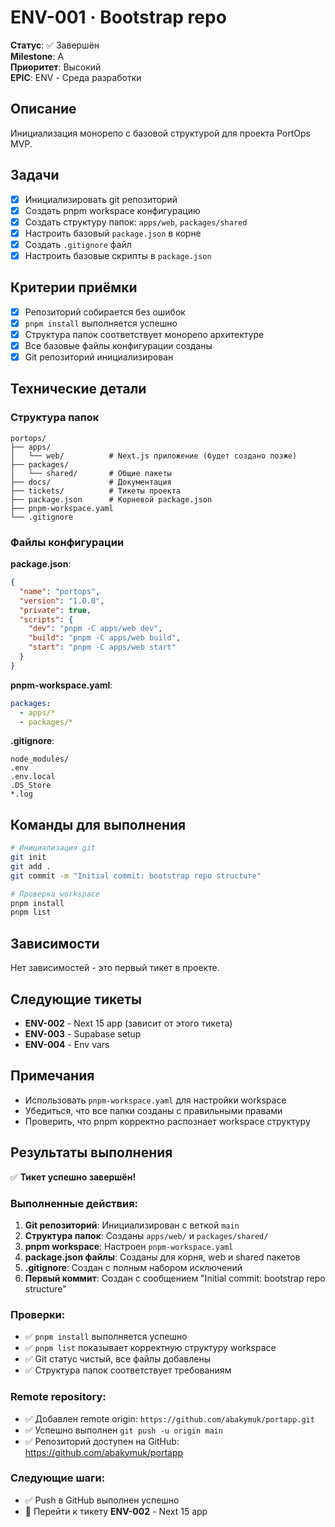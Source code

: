 # ENV-001 · Bootstrap repo

**Статус**: ✅ Завершён  
**Milestone**: A  
**Приоритет**: Высокий  
**EPIC**: ENV - Среда разработки

## Описание

Инициализация монорепо с базовой структурой для проекта PortOps MVP.

## Задачи

- [x] Инициализировать git репозиторий
- [x] Создать pnpm workspace конфигурацию
- [x] Создать структуру папок: `apps/web`, `packages/shared`
- [x] Настроить базовый `package.json` в корне
- [x] Создать `.gitignore` файл
- [x] Настроить базовые скрипты в `package.json`

## Критерии приёмки

- [x] Репозиторий собирается без ошибок
- [x] `pnpm install` выполняется успешно
- [x] Структура папок соответствует монорепо архитектуре
- [x] Все базовые файлы конфигурации созданы
- [x] Git репозиторий инициализирован

## Технические детали

### Структура папок
```
portops/
├── apps/
│   └── web/          # Next.js приложение (будет создано позже)
├── packages/
│   └── shared/       # Общие пакеты
├── docs/             # Документация
├── tickets/          # Тикеты проекта
├── package.json      # Корневой package.json
├── pnpm-workspace.yaml
└── .gitignore
```

### Файлы конфигурации

**package.json**:
```json
{
  "name": "portops",
  "version": "1.0.0",
  "private": true,
  "scripts": {
    "dev": "pnpm -C apps/web dev",
    "build": "pnpm -C apps/web build",
    "start": "pnpm -C apps/web start"
  }
}
```

**pnpm-workspace.yaml**:
```yaml
packages:
  - apps/*
  - packages/*
```

**.gitignore**:
```
node_modules/
.env
.env.local
.DS_Store
*.log
```

## Команды для выполнения

```bash
# Инициализация git
git init
git add .
git commit -m "Initial commit: bootstrap repo structure"

# Проверка workspace
pnpm install
pnpm list
```

## Зависимости

Нет зависимостей - это первый тикет в проекте.

## Следующие тикеты

- **ENV-002** - Next 15 app (зависит от этого тикета)
- **ENV-003** - Supabase setup
- **ENV-004** - Env vars

## Примечания

- Использовать `pnpm-workspace.yaml` для настройки workspace
- Убедиться, что все папки созданы с правильными правами
- Проверить, что pnpm корректно распознает workspace структуру

## Результаты выполнения

✅ **Тикет успешно завершён!**

### Выполненные действия:
1. **Git репозиторий**: Инициализирован с веткой `main`
2. **Структура папок**: Созданы `apps/web/` и `packages/shared/`
3. **pnpm workspace**: Настроен `pnpm-workspace.yaml`
4. **package.json файлы**: Созданы для корня, web и shared пакетов
5. **.gitignore**: Создан с полным набором исключений
6. **Первый коммит**: Создан с сообщением "Initial commit: bootstrap repo structure"

### Проверки:
- ✅ `pnpm install` выполняется успешно
- ✅ `pnpm list` показывает корректную структуру workspace
- ✅ Git статус чистый, все файлы добавлены
- ✅ Структура папок соответствует требованиям

### Remote repository:
- ✅ Добавлен remote origin: `https://github.com/abakymuk/portapp.git`
- ✅ Успешно выполнен `git push -u origin main`
- ✅ Репозиторий доступен на GitHub: https://github.com/abakymuk/portapp

### Следующие шаги:
- ✅ Push в GitHub выполнен успешно
- 🎯 Перейти к тикету **ENV-002** - Next 15 app

